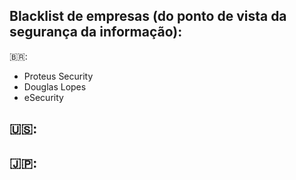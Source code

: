 ## Blacklist de empresas (do ponto de vista da segurança da informação):

🇧🇷:
- Proteus Security
- Douglas Lopes
- eSecurity

🇺🇸:
- 

🇯🇵:
- 
